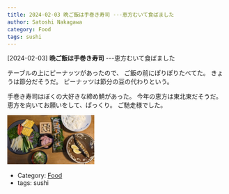 ```yaml
---
title: 2024-02-03 晩ご飯は手巻き寿司 ---恵方むいて食ばました
author: Satoshi Nakagawa
category: Food
tags: sushi
---
```


[2024-02-03] **晩ご飯は手巻き寿司**  ---恵方むいて食ばました

 テーブルの上にピーナッツがあったので、
ご飯の前にぽりぽりたべてた。
きょうは節分だそうだ。
ピーナッツは節分の豆の代わりという。

 手巻き寿司はぼくの大好きな締め鯖があった。
今年の恵方は東北東だそうだ。
恵方を向いてお願いをして、ぱっくり。
ご馳走様でした。

<img src="/pict/2024-02-03-sushi-pub.jpg" alt="いっぱいの具" width="200"/>

- Category: [Food](https://merapano.github.io/categories.html#Food)
- tags: sushi
